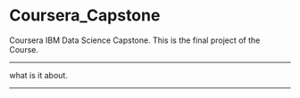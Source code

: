 # Coursera_Capstone
Coursera IBM Data Science Capstone. This is the final project of the Course.

--------------
what is it about.


--------------
